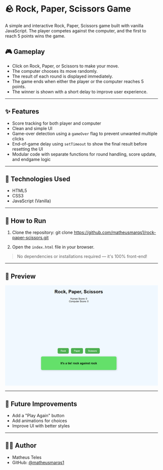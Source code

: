 # 🪨 Rock, Paper, Scissors Game

A simple and interactive Rock, Paper, Scissors game built with vanilla JavaScript. The player competes against the computer, and the first to reach 5 points wins the game.

## 🎮 Gameplay

- Click on Rock, Paper, or Scissors to make your move.
- The computer chooses its move randomly.
- The result of each round is displayed immediately.
- The game ends when either the player or the computer reaches 5 points.
- The winner is shown with a short delay to improve user experience.

---

## ✨ Features

- Score tracking for both player and computer
- Clean and simple UI
- Game-over detection using a `gameOver` flag to prevent unwanted multiple clicks
- End-of-game delay using `setTimeout` to show the final result before resetting the UI
- Modular code with separate functions for round handling, score update, and endgame logic

---

## 🧠 Technologies Used

- HTML5
- CSS3
- JavaScript (Vanilla)

---

## 🚀 How to Run

1. Clone the repository:
git clone https://github.com/matheusmarqs1/rock-paper-scissors.git

2. Open the `index.html` file in your browser.

> No dependencies or installations required — it's 100% front-end!

---

## 📸 Preview

![Screenshot](./assets/preview.png)

---

## 📌 Future Improvements

- Add a "Play Again" button
- Add animations for choices
- Improve UI with better styles
---

## 🧑‍💻 Author

- Matheus Teles  
- GitHub: [@matheusmarqs1](https://github.com/matheusmarqs1)

